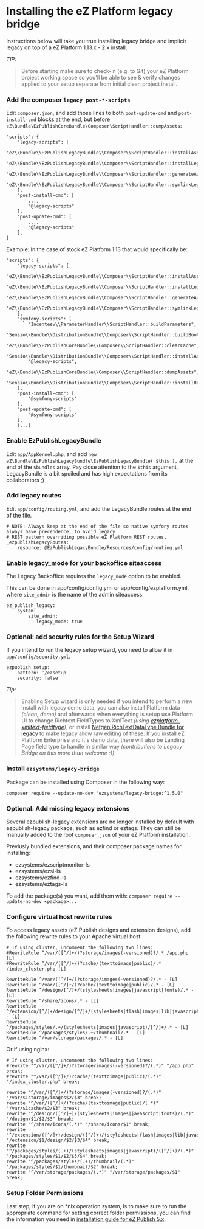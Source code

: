 # Installing the eZ Platform legacy bridge

Instructions below will take you true installing legacy bridge and implicit legacy on top of a eZ Platform 1.13.x - 2.x
install.

_TIP:_
> Before starting make sure to check-in (e.g. to Git) your eZ Platform project working space so you'll be able to see & verify changes applied to your setup separate from initial clean project install.

### Add the composer `legacy post-*-scripts`

Edit `composer.json`, and add those lines to both `post-update-cmd` and `post-install-cmd` blocks at the end, but before
`eZ\Bundle\EzPublishCoreBundle\Composer\ScriptHandler::dumpAssets`:
```
"scripts": {
    "legacy-scripts": [
        "eZ\\Bundle\\EzPublishLegacyBundle\\Composer\\ScriptHandler::installAssets",
        "eZ\\Bundle\\EzPublishLegacyBundle\\Composer\\ScriptHandler::installLegacyBundlesExtensions",
        "eZ\\Bundle\\EzPublishLegacyBundle\\Composer\\ScriptHandler::generateAutoloads",
        "eZ\\Bundle\\EzPublishLegacyBundle\\Composer\\ScriptHandler::symlinkLegacyFiles"
    ],
    "post-install-cmd": [
        ...,
        "@legacy-scripts"
    ],
    "post-update-cmd": [
        ...,
        "@legacy-scripts"
    ],
}
```

Example: In the case of stock eZ Platform 1.13 that would specifically be:
```
"scripts": {
    "legacy-scripts": [
        "eZ\\Bundle\\EzPublishLegacyBundle\\Composer\\ScriptHandler::installAssets",
        "eZ\\Bundle\\EzPublishLegacyBundle\\Composer\\ScriptHandler::installLegacyBundlesExtensions",
        "eZ\\Bundle\\EzPublishLegacyBundle\\Composer\\ScriptHandler::generateAutoloads",
        "eZ\\Bundle\\EzPublishLegacyBundle\\Composer\\ScriptHandler::symlinkLegacyFiles"
    ],
    "symfony-scripts": [
        "Incenteev\\ParameterHandler\\ScriptHandler::buildParameters",
        "Sensio\\Bundle\\DistributionBundle\\Composer\\ScriptHandler::buildBootstrap",
        "eZ\\Bundle\\EzPublishCoreBundle\\Composer\\ScriptHandler::clearCache",
        "Sensio\\Bundle\\DistributionBundle\\Composer\\ScriptHandler::installAssets",
        "@legacy-scripts",
        "eZ\\Bundle\\EzPublishCoreBundle\\Composer\\ScriptHandler::dumpAssets",
        "Sensio\\Bundle\\DistributionBundle\\Composer\\ScriptHandler::installRequirementsFile"
    ],
    "post-install-cmd": [
        "@symfony-scripts"
    ],
    "post-update-cmd": [
        "@symfony-scripts"
    ],
    (...)
```


### Enable EzPublishLegacyBundle
Edit `app/AppKernel.php`, and add `new eZ\Bundle\EzPublishLegacyBundle\EzPublishLegacyBundle( $this ),`
at the end of  the `$bundles` array. Pay close attention to the `$this` argument, LegacyBundle is a bit
spoiled and has high expectations from its collaborators ;)

### Add legacy routes
Edit `app/config/routing.yml`, and add the LegacyBundle routes at the end of the file.

```
# NOTE: Always keep at the end of the file so native symfony routes always have precendence, to avoid legacy
# REST pattern overriding possible eZ Platform REST routes.
_ezpublishLegacyRoutes:
    resource: @EzPublishLegacyBundle/Resources/config/routing.yml
```

### Enable legacy_mode for your backoffice siteaccess

The Legacy Backoffice requires the `legacy_mode` option to be enabled.

This can be done in app/config/config.yml or app/config/ezplatform.yml, where `site_admin` is the name of the admin
siteaccess:

```
ez_publish_legacy:
    system:
        site_admin:
           legacy_mode: true
```

### Optional: add security rules for the Setup Wizard

If you intend to run the legacy setup wizard, you need to allow it in `app/config/security.yml`.

```
ezpublish_setup:
    pattern: ^/ezsetup
    security: false
```

_Tip:_
> Enabling Setup wizard is only needed if you intend to perform a new install with legacy demo data, you can also install Platform data _(clean, demo)_ and afterwards when everything is setup use Platform UI to change Richtext FieldTypes to XmlText _(using [ezplatform-xmltext-fieldtype](https://github.com/ezsystems/ezplatform-xmltext-fieldtype))_, or install [Netgen RichTextDataType Bundle for legacy](https://github.com/netgen/NetgenRichTextDataTypeBundle) to make legacy allow raw editing of these. If you install eZ Platform Enterprise and it's demo data, there will also be Landing Page field type to handle in similar way _(contributions to Legacy Bridge on this more than welcome ;))_


### Install `ezsystems/legacy-bridge`


Package can be installed using Composer in the following way:

```
composer require --update-no-dev "ezsystems/legacy-bridge:^1.5.0"
```

### Optional: Add missing legacy extensions

Several ezpublish-legacy extensions are no longer installed by default with ezpublish-legacy package, such as ezfind or eztags.
They can still be manually added to the root `composer.json` of your eZ Platform installation.

Previusly bundled extensions, and their composer package names for installing:
- ezsystems/ezscriptmonitor-ls
- ezsystems/ezsi-ls
- ezsystems/ezfind-ls
- ezsystems/eztags-ls

To add the package(s) you want, add them with: `composer require --update-no-dev <package>...`

### Configure virtual host rewrite rules

To access legacy assets (eZ Publish designs and extension designs), add the following rewrite rules to your Apache virtual host:

```
# If using cluster, uncomment the following two lines:
#RewriteRule ^/var/([^/]+/)?storage/images(-versioned)?/.* /app.php [L]
#RewriteRule ^/var/([^/]+/)?cache/(texttoimage|public)/.* /index_cluster.php [L]

RewriteRule ^/var/([^/]+/)?storage/images(-versioned)?/.* - [L]
RewriteRule ^/var/([^/]+/)?cache/(texttoimage|public)/.* - [L]
RewriteRule ^/design/[^/]+/(stylesheets|images|javascript|fonts)/.* - [L]
RewriteRule ^/share/icons/.* - [L]
RewriteRule ^/extension/[^/]+/design/[^/]+/(stylesheets|flash|images|lib|javascripts?)/.* - [L]
RewriteRule ^/packages/styles/.+/(stylesheets|images|javascript)/[^/]+/.* - [L]
RewriteRule ^/packages/styles/.+/thumbnail/.* - [L]
RewriteRule ^/var/storage/packages/.* - [L]
```

Or if using nginx:

```
# If using cluster, uncomment the following two lines:
#rewrite "^/var/([^/]+/)?storage/images(-versioned)?/(.*)" "/app.php" break;
#rewrite "^/var/([^/]+/)?cache/(texttoimage|public)/(.*)" "/index_cluster.php" break;

rewrite "^/var/([^/]+/)?storage/images(-versioned)?/(.*)" "/var/$1storage/images$2/$3" break;
rewrite "^/var/([^/]+/)?cache/(texttoimage|public)/(.*)" "/var/$1cache/$2/$3" break;
rewrite "^/design/([^/]+)/(stylesheets|images|javascript|fonts)/(.*)" "/design/$1/$2/$3" break;
rewrite "^/share/icons/(.*)" "/share/icons/$1" break;
rewrite "^/extension/([^/]+)/design/([^/]+)/(stylesheets|flash|images|lib|javascripts?)/(.*)" "/extension/$1/design/$2/$3/$4" break;
rewrite "^/packages/styles/(.+)/(stylesheets|images|javascript)/([^/]+)/(.*)" "/packages/styles/$1/$2/$3/$4" break;
rewrite "^/packages/styles/(.+)/thumbnail/(.*)" "/packages/styles/$1/thumbnail/$2" break;
rewrite "^/var/storage/packages/(.*)" "/var/storage/packages/$1" break;
```

### Setup Folder Permissions

Last step, if you are on *nix operation system, is to make sure to run
the appropriate command for setting correct folder permissions, you
can find the information you need in [installation guide for eZ Publish 5.x](https://doc.ez.no/display/EZP/Installation).
